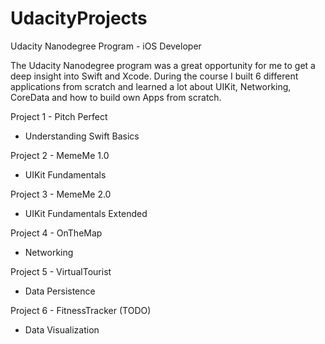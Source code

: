 # UdacityProjects

Udacity Nanodegree Program - iOS Developer

The Udacity Nanodegree program was a great opportunity for me to get a deep insight into Swift and Xcode.
During the course I built 6 different applications from scratch and learned a lot about UIKit, Networking, CoreData and how to build own Apps from scratch.
  
Project 1 - Pitch Perfect
* Understanding Swift Basics

Project 2 - MemeMe 1.0
* UIKit Fundamentals

Project 3 - MemeMe 2.0
* UIKit Fundamentals Extended

Project 4 - OnTheMap
* Networking

Project 5 - VirtualTourist
* Data Persistence

Project 6 - FitnessTracker (TODO)
* Data Visualization
